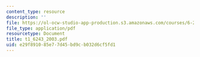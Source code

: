 ```yaml
---
content_type: resource
description: ''
file: https://ol-ocw-studio-app-production.s3.amazonaws.com/courses/6-243j-dynamics-of-nonlinear-systems-fall-2003/e29f891085e77d45bd9cb032d6cf5fd1_t1_6243_2003.pdf
file_type: application/pdf
resourcetype: Document
title: t1_6243_2003.pdf
uid: e29f8910-85e7-7d45-bd9c-b032d6cf5fd1
---
```


